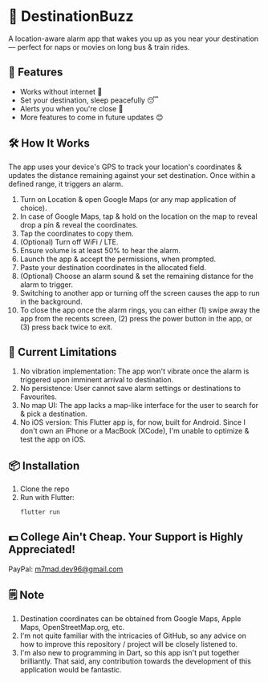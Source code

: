# 📍 DestinationBuzz
A location-aware alarm app that wakes you up as you near your destination — perfect for naps or movies on long bus &amp; train rides.

## 🚀 Features
- Works without internet 🛜
- Set your destination, sleep peacefully 😴
- Alerts you when you're close 🚨
- More features to come in future updates 😊

## 🛠️ How It Works
The app uses your device's GPS to track your location's coordinates & updates the distance remaining against your set destination. Once within a defined range, it triggers an alarm.

1. Turn on Location & open Google Maps (or any map application of choice).
2. In case of Google Maps, tap & hold on the location on the map to reveal drop a pin & reveal the coordinates.
3. Tap the coordinates to copy them.
4. (Optional) Turn off WiFi / LTE.
5. Ensure volume is at least 50% to hear the alarm.
6. Launch the app & accept the permissions, when prompted.
7. Paste your destination coordinates in the allocated field.
8. (Optional) Choose an alarm sound & set the remaining distance for the alarm to trigger.
9. Switching to another app or turning off the screen causes the app to run in the background.
10. To close the app once the alarm rings, you can either (1) swipe away the app from the recents screen, (2) press the power button in the app, or (3) press back twice to exit.

## 🫤 Current Limitations
1. No vibration implementation: The app won't vibrate once the alarm is triggered upon imminent arrival to destination.
2. No persistence: User cannot save alarm settings or destinations to Favourites.
3. No map UI: The app lacks a map-like interface for the user to search for & pick a destination.
4. No iOS version: This Flutter app is, for now, built for Android. Since I don't own an iPhone or a MacBook (XCode), I'm unable to optimize & test the app on iOS.

## 📦 Installation
1. Clone the repo
2. Run with Flutter:
   ```bash
   flutter run

## 💵 College Ain't Cheap. Your Support is Highly Appreciated!
PayPal: m7mad.dev96@gmail.com

## 🗒️ Note
1. Destination coordinates can be obtained from Google Maps, Apple Maps, OpenStreetMap.org, etc.
2. I'm not quite familiar with the intricacies of GitHub, so any advice on how to improve this repository / project will be closely listened to.
3. I'm also new to programming in Dart, so this app isn't put together brilliantly. That said, any contribution towards the development of this application would be fantastic.
